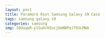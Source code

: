 ```yaml
---
layout: post
title: Paramore Riot Samsung Galaxy S9 Case
tags: samsung galaxy s9
categories: samsung
img: 1DdaypR-plGuDcHZucjGmNBPeJf6SLMWA
---
```

